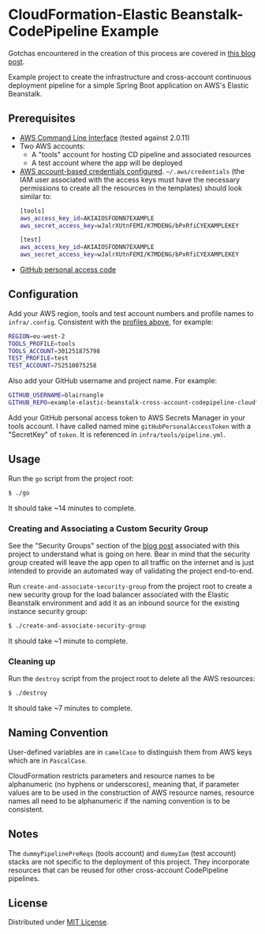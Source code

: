 # CloudFormation-Elastic Beanstalk-CodePipeline Example

Gotchas encountered in the creation of this process are covered in 
[this blog post](https://blairnangle.com/2020-05-10/gotchas-elastic-beanstalk-cross-account-cloudformation-codepipeline).

Example project to create the infrastructure and cross-account continuous deployment pipeline for a simple Spring Boot 
application on AWS's Elastic Beanstalk.

## Prerequisites

* [AWS Command Line Interface](https://aws.amazon.com/cli/) (tested against 2.0.11)
* Two AWS accounts:
    * A "tools" account for hosting CD pipeline and associated resources
    * A test account where the app will be deployed
* [AWS account-based credentials configured](https://docs.aws.amazon.com/cli/latest/userguide/cli-configure-files.html).
    `~/.aws/credentials` (the IAM user associated with the access keys must have the necessary
    permissions to create all the resources in the templates) should look similar to:
    ```bash
    [tools]
    aws_access_key_id=AKIAIOSFODNN7EXAMPLE
    aws_secret_access_key=wJalrXUtnFEMI/K7MDENG/bPxRfiCYEXAMPLEKEY
  
    [test]
    aws_access_key_id=AKIAIOSFODNN7EXAMPLE
    aws_secret_access_key=wJalrXUtnFEMI/K7MDENG/bPxRfiCYEXAMPLEKEY
    ```
* [GitHub personal access code](https://help.github.com/en/github/authenticating-to-github/creating-a-personal-access-token-for-the-command-line) 

## Configuration

Add your AWS region, tools and test account numbers and profile names to `infra/.config`. Consistent with the [profiles 
above](#prerequisites), for example:

```bash
REGION=eu-west-2
TOOLS_PROFILE=tools
TOOLS_ACCOUNT=301251875798
TEST_PROFILE=test
TEST_ACCOUNT=752510075258
```

Also add your GitHub username and project name. For example:

```bash
GITHUB_USERNAME=blairnangle
GITHUB_REPO=example-elastic-beanstalk-cross-account-codepipeline-cloudformation
```

Add your GitHub personal access token to AWS Secrets Manager in your tools account. I have called named mine 
`gitHubPersonalAccessToken` with a "SecretKey" of `token`. It is referenced in `infra/tools/pipeline.yml`.

## Usage

Run the `go` script from the project root:

```bash
$ ./go
```

It should take ~14 minutes to complete.

### Creating and Associating a Custom Security Group

See the "Security Groups" section of the [blog post](https://blairnangle.com/2020-05-10/gotchas-elastic-beanstalk-cross-account-cloudformation-codepipeline)
associated with this project to understand what is going on here.
Bear in mind that the security group created will leave the app open to all traffic on the internet and is just
intended to provide an automated way of validating the project end-to-end.

Run `create-and-associate-security-group` from the project root to create a new security group for the load balancer
associated with the Elastic Beanstalk environment and add it as an inbound source for the existing instance security
group:

```bash
$ ./create-and-associate-security-group
```

It should take ~1 minute to complete.

### Cleaning up

Run the `destroy` script from the project root to delete all the AWS resources:

```bash
$ ./destroy
```

It should take ~7 minutes to complete.

## Naming Convention

User-defined variables are in `camelCase` to distinguish them from AWS keys which are in `PascalCase`.

CloudFormation restricts parameters and resource names to be alphanumeric (no hyphens or underscores), meaning that, if 
parameter values are to be used in the construction of AWS resource names, resource names all need to be alphanumeric 
if the naming convention is to be consistent.

## Notes

The `dummyPipelinePreReqs` (tools account) and `dummyIam` (test account) stacks are not specific to the deployment of 
this project. They incorporate resources that can be reused for other cross-account CodePipeline pipelines.

## License

Distributed under [MIT License](./LICENSE).
